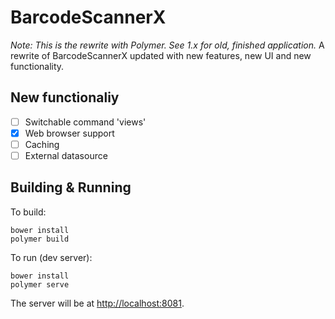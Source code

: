# BarcodeScannerX

_Note: This is the rewrite with Polymer. See 1.x for old, finished application._
A rewrite of BarcodeScannerX updated with new features, new UI and new functionality.

## New functionaliy
- [ ] Switchable command 'views'
- [x] Web browser support
- [ ] Caching
- [ ] External datasource

## Building & Running
To build:
```shell
bower install
polymer build
```

To run (dev server):
```shell
bower install
polymer serve
```
The server will be at [http://localhost:8081](localhost:8081).
